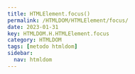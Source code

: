 ```yaml
---
title: HTMLElement.focus()
permalink: /HTMLDOM/HTMLElement/focus/
date: 2023-01-31
key: HTMLDOM.H.HTMLElement.focus
category: HTMLDOM
tags: [metodo htmldom]
sidebar:
  nav: htmldom
---
```

